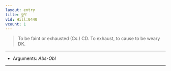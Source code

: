 ```yaml
---
layout: entry
title: སྔལ་
vid: Hill:0440
vcount: 1
---
```

> To be faint or exhausted (Cs\.) CD\. To exhaust, to cause to be weary DK\.

---
* Arguments: _Abs-Obl_

---

